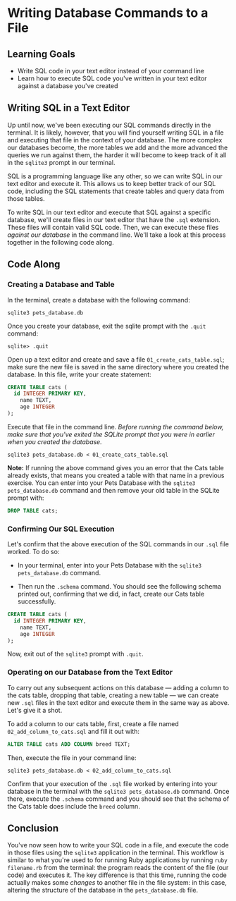 # Writing Database Commands to a File

## Learning Goals

- Write SQL code in your text editor instead of your command line
- Learn how to execute SQL code you've written in your text editor against a
  database you've created

## Writing SQL in a Text Editor

Up until now, we've been executing our SQL commands directly in the terminal. It
is likely, however, that you will find yourself writing SQL in a file and
executing that file in the context of your database. The more complex our
databases become, the more tables we add and the more advanced the queries we
run against them, the harder it will become to keep track of it all in the
`sqlite3` prompt in our terminal.

SQL is a programming language like any other, so we can write SQL in our text
editor and execute it. This allows us to keep better track of our SQL code,
including the SQL statements that create tables and query data from those
tables.

To write SQL in our text editor and execute that SQL against a specific
database, we'll create files in our text editor that have the `.sql` extension.
These files will contain valid SQL code. Then, we can execute these files
_against our database_ in the command line. We'll take a look at this process
together in the following code along.

## Code Along

### Creating a Database and Table

In the terminal, create a database with the following command:

```console
sqlite3 pets_database.db
```

Once you create your database, exit the sqlite prompt with the `.quit` command:

```console
sqlite> .quit
```

Open up a text editor and create and save a file `01_create_cats_table.sql`;
make sure the new file is saved in the same directory where you created the
database. In this file, write your create statement:

```sql
CREATE TABLE cats (
  id INTEGER PRIMARY KEY,
    name TEXT,
    age INTEGER
);
```

Execute that file in the command line. _Before running the command below,
make sure that you've exited the SQLite prompt that you were in earlier when you
created the database._

```console
sqlite3 pets_database.db < 01_create_cats_table.sql
```

**Note:** If running the above command gives you an error that the Cats table
already exists, that means you created a table with that name in a previous
exercise. You can enter into your Pets Database with the
`sqlite3 pets_database.db` command and then remove your old table in the SQLite
prompt with:

```sql
DROP TABLE cats;
```

### Confirming Our SQL Execution

Let's confirm that the above execution of the SQL commands in our `.sql` file
worked. To do so:

- In your terminal, enter into your Pets Database with the
  `sqlite3 pets_database.db` command.

- Then run the `.schema` command. You should see the following schema printed
  out, confirming that we did, in fact, create our Cats table successfully.

```sql
CREATE TABLE cats (
  id INTEGER PRIMARY KEY,
    name TEXT,
    age INTEGER
);
```

Now, exit out of the `sqlite3` prompt with `.quit`.

### Operating on our Database from the Text Editor

To carry out any subsequent actions on this database — adding a column to
the cats table, dropping that table, creating a new table — we can create
new `.sql` files in the text editor and execute them in the same way as above.
Let's give it a shot.

To add a column to our cats table, first, create a file named
`02_add_column_to_cats.sql` and fill it out with:

```sql
ALTER TABLE cats ADD COLUMN breed TEXT;
```

Then, execute the file in your command line:

```console
sqlite3 pets_database.db < 02_add_column_to_cats.sql
```

Confirm that your execution of the `.sql` file worked by entering into your
database in the terminal with the `sqlite3 pets_database.db` command. Once
there, execute the `.schema` command and you should see that the schema of the
Cats table does include the `breed` column.

## Conclusion

You've now seen how to write your SQL code in a file, and execute the code in
those files using the `sqlite3` application in the terminal. This workflow is
similar to what you're used to for running Ruby applications by running
`ruby filename.rb` from the terminal: the program reads the content of the file
(our code) and executes it. The key difference is that this time, running the
code actually makes some _changes_ to another file in the file system: in this
case, altering the structure of the database in the `pets_database.db` file.
